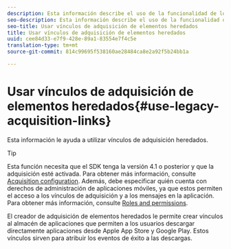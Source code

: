 ```yaml
---
description: Esta información describe el uso de la funcionalidad de los vínculos de adquisición.
seo-description: Esta información describe el uso de la funcionalidad de los vínculos de adquisición.
seo-title: Usar vínculos de adquisición de elementos heredados
title: Usar vínculos de adquisición de elementos heredados
uuid: cee84d33-e7f9-428e-89a1-83554e7f4c5e
translation-type: tm+mt
source-git-commit: 814c99695f538160ae28484ca8e2a92f5b24bb1a

---
```



# Usar vínculos de adquisición de elementos heredados{#use-legacy-acquisition-links}

Esta información le ayuda a utilizar vínculos de adquisición heredados.

>[!TIP]
>
>Esta función necesita que el SDK tenga la versión 4.1 o posterior y que la adquisición esté activada. Para obtener más información, consulte [Acquisition configuration](/help/using/acquisition-main/t-enable-acquisition.md). Además, debe especificar quién cuenta con derechos de administración de aplicaciones móviles, ya que estos permiten el acceso a los vínculos de adquisición y a los mensajes en la aplicación. Para obtener más información, consulte [Roles and permissions](/help/using/gs/c-mob-roles-and-permissions.md).

El creador de adquisición de elementos heredados le permite crear vínculos al almacén de aplicaciones que permiten a los usuarios descargar directamente aplicaciones desde Apple App Store y Google Play. Estos vínculos sirven para atribuir los eventos de éxito a las descargas.

